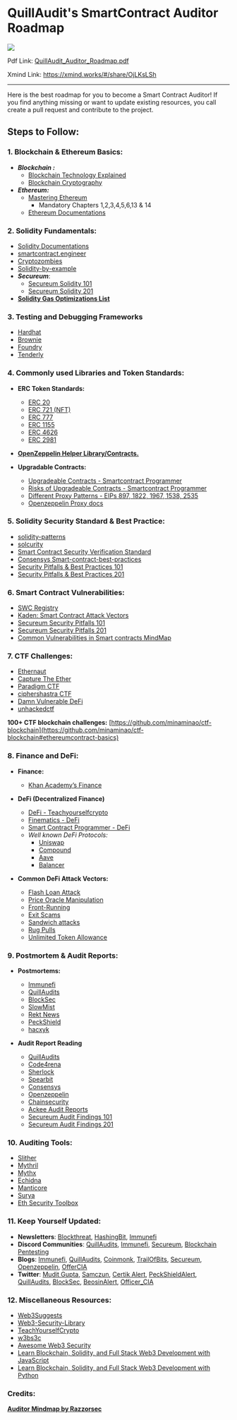 # QuillAudit's SmartContract Auditor Roadmap

![](https://github.com/Quillhash/QuillAudit_Auditor_Roadmap/blob/main/files/QuillAudits_Auditor's_Roadmap.png)

Pdf Link: [QuillAudit_Auditor_Roadmap.pdf](https://github.com/Quillhash/QuillAudit_Auditor_Roadmap/blob/main/files/QuillAudits_Auditor's_Roadmap.pdf)

Xmind Link: https://xmind.works/#/share/OjLKsLSh

---
Here is the best roadmap for you to become a Smart Contract Auditor!
If you find anything missing or want to update existing resources, you call create a pull request and contribute to the project.

## Steps to Follow:

### 1. Blockchain & Ethereum Basics:

- ***Blockchain :***
    - [Blockchain Technology Explained](https://www.youtube.com/watch?v=qOVAbKKSH10)
    - [Blockchain Cryptography](https://101blockchains.com/blockchain-cryptography/)
- ***Ethereum:***
    - [Mastering Ethereum](https://github.com/ethereumbook/ethereumbook)
        - Mandatory Chapters 1,2,3,4,5,6,13 & 14
    - [Ethereum Documentations](https://ethereum.org/en/developers/)
    

### 2. Solidity Fundamentals:

- [Solidity Documentations](https://docs.soliditylang.org/en/latest/)
- [smartcontract.engineer](https://www.smartcontract.engineer/)
- [Cryptozombies](https://cryptozombies.io/en/course/)
- [Solidity-by-example](https://solidity-by-example.org/)
- ***Secureum***:
    - [Secureum Solidity 101](https://secureum.substack.com/p/solidity-101?s=r)
    - [Secureum Solidity 201](https://secureum.substack.com/p/solidity-201?s=r)
- **[Solidity Gas Optimizations List](https://github.com/iskdrews/awesome-solidity-gas-optimization)**

### 3. Testing and Debugging Frameworks

- [Hardhat](https://hardhat.org/guides/waffle-testing.html)
- [Brownie](https://eth-brownie.readthedocs.io/en/stable/)
- [Foundry](https://github.com/foundry-rs/foundry)
- [Tenderly](https://tenderly.co/)

### 4. Commonly used Libraries and Token Standards:

- **ERC Token Standards:**
    - [ERC 20](https://ethereum.org/en/developers/docs/standards/tokens/erc-20/)
    - [ERC 721 (NFT)](https://ethereum.org/en/developers/docs/standards/tokens/erc-721/)
    - [ERC 777](https://ethereum.org/en/developers/docs/standards/tokens/erc-777/)
    - [ERC 1155](https://ethereum.org/en/developers/docs/standards/tokens/erc-1155/)
    - [ERC 4626](https://ethereum.org/en/developers/docs/standards/tokens/erc-4626/)
    - [ERC 2981](https://eips.ethereum.org/EIPS/eip-2981)
    
- **[OpenZeppelin Helper Library/Contracts.](https://github.com/OpenZeppelin/openzeppelin-contracts)**

- **Upgradable Contracts:**
    - [Upgradeable Contracts - Smartcontract Programmer](https://www.youtube.com/watch?v=JgSj7IiE4jA)
    - [Risks of Upgradeable Contracts - Smartcontract Programmer](https://www.youtube.com/watch?v=XmxfB5JOt1Q)
    - [Different Proxy Patterns - EIPs 897, 1822, 1967, 1538, 2535](https://ethereum-blockchain-developer.com/110-upgrade-smart-contracts/00-project/)
    - [Openzeppelin Proxy docs](https://docs.openzeppelin.com/contracts/4.x/api/proxy)
    

### 5. Solidity Security Standard & Best Practice:

- [solidity-patterns](https://github.com/fravoll/solidity-patterns)
- [solcurity](https://github.com/transmissions11/solcurity)
- [Smart Contract Security Verification Standard](https://github.com/securing/SCSVS)
- [Consensys Smart-contract-best-practices](https://consensys.github.io/smart-contract-best-practices/)
- [Security Pitfalls & Best Practices 101](https://secureum.substack.com/p/security-pitfalls-and-best-practices-101)
- [Security Pitfalls & Best Practices 201](https://secureum.substack.com/p/security-pitfalls-and-best-practices-201)

### 6. Smart Contract Vulnerabilities:

- [SWC Registry](https://swcregistry.io/)
- [Kaden: Smart Contract Attack Vectors](https://github.com/KadenZipfel/smart-contract-attack-vectors)
- [Secureum Security Pitfalls 101](https://secureum.substack.com/p/security-pitfalls-and-best-practices-101?s=r)
- [Secureum Security Pitfalls 201](https://secureum.substack.com/p/security-pitfalls-and-best-practices-201?s=r)
- [Common Vulnerabilities in Smart contracts MindMap](https://github.com/Anugrahsr/Awesome-web3-Security/blob/main/image/Vulnerabilities_in_Smart_contracts.png)

### 7. CTF Challenges:

- [Ethernaut](https://ethernaut.openzeppelin.com/)
- [Capture The Ether](https://capturetheether.com/)
- [Paradigm CTF](https://ctf.paradigm.xyz/)
- [ciphershastra CTF](https://ciphershastra.com/index.html)
- [Damn Vulnerable DeFi](https://www.damnvulnerabledefi.xyz/)
- [unhackedctf](https://github.com/unhackedctf)

**100+ CTF blockchain challenges:** [https://github.com/minaminao/ctf-blockchain](https://github.com/minaminao/ctf-blockchain#ethereumcontract-basics)

### 8. Finance and DeFi:

- **Finance:**
    - [Khan Academy’s Finance](https://www.khanacademy.org/economics-finance-domain/core-finance/derivative-securities)

- **DeFi (Decentralized Finance)**
    - [DeFi - Teachyourselfcrypto](https://teachyourselfcrypto.com/#ftoc-module-4-decentralized-finance-defi)
    - [Finematics - DeFi](https://www.youtube.com/watch?v=pWGLtjG-F5c&list=PLjrTIwaNiTwn39tg3sR_bPBWGHoznv47D)
    - [Smart Contract Programmer - DeFi](https://www.youtube.com/watch?v=qB2Ulx201wY&list=PLO5VPQH6OWdX-Rh7RonjZhOd9pb9zOnHW)
    - *Well known DeFi Protocols:*
        - [Uniswap](https://mvpworkshop.co/blog/uniswap-v3-explained-all-you-need-to-know/)
        - [Compound](https://mvpworkshop.co/blog/uniswap-v3-explained-all-you-need-to-know/)
        - [Aave](https://www.youtube.com/watch?v=WwE3lUq51gQ)
        - [Balancer](https://medium.com/token-terminal/eli5-what-is-balancer-labs-16c8cfe092d9)

- **Common DeFi Attack Vectors:**
    - [Flash Loan Attack](https://www.moonpay.com/blog/defi-flash-loans-explained)
    - [Price Oracle Manipulation](https://medium.com/beaver-smartcontract-security/defi-security-lecture-7-price-oracle-manipulation-d716cdeaaf77)
    - [Front-Running](https://www.securing.pl/en/front-running-attack-in-defi-applications-how-to-deal-with-it/)
    - [Exit Scams](https://www.acamstoday.org/cryptocurrency-exit-scams-what-they-are-and-how-to-avoid-them/)
    - [Sandwich attacks](https://trustwallet.com/blog/how-to-protect-yourself-from-sandwich-attacks)
    - [Rug Pulls](https://academy.binance.com/en/glossary/rug-pull)
    - [Unlimited Token Allowance](https://kalis.me/unlimited-erc20-allowances/)

### 9. Postmortem & Audit Reports:

- **Postmortems:**
    - [Immunefi](https://medium.com/@immunefi)
    - [QuillAudits](https://quillaudits.medium.com/)
    - [BlockSec](https://blocksecteam.medium.com/)
    - [SlowMist](https://slowmist.medium.com/)
    - [Rekt News](https://rekt.news/)
    - [PeckShield](https://twitter.com/peckshield)
    - [hacxyk](https://medium.com/@hacxyk)
    
- **Audit Report Reading**
    - [QuillAudits](https://github.com/Quillhash/QuillAudit_Reports)
    - [Code4rena](https://code4rena.com/reports)
    - [Sherlock](https://github.com/sherlock-audit)
    - [Spearbit](https://github.com/spearbit/portfolio/tree/master/pdfs)
    - [Consensys](https://consensys.net/diligence/audits/)
    - [Openzeppelin](https://blog.openzeppelin.com/security-audits/)
    - [Chainsecurity](https://chainsecurity.com/audits/)
    - [Ackee Audit Reports](https://ackeeblockchain.com/blog/)
    - [Secureum Audit Findings 101](https://secureum.substack.com/p/audit-findings-101)
    - [Secureum Audit Findings 201](https://secureum.substack.com/p/audit-findings-201)
    
### 10. Auditing Tools:

- [Slither](https://github.com/crytic/slither)
- [Mythril](https://github.com/ConsenSys/mythril)
- [Mythx](https://mythx.io/)
- [Echidna](https://github.com/crytic/echidna)
- [Manticore](https://github.com/trailofbits/manticore)
- [Surya](https://github.com/ConsenSys/surya)
- [Eth Security Toolbox](https://github.com/trailofbits/eth-security-toolbox)

### 11. Keep Yourself Updated:

- **Newsletters**: [Blockthreat](https://newsletter.blockthreat.io/), [HashingBit](https://medium.com/quillhash/newsletters/hashing-bits-from-quillaudits), [Immunefi](https://immunefi.com/)
- **Discord Communities**: [QuillAudits](https://discord.com/invite/WYb8Gfz8yy), [Immunefi](https://discord.gg/BNaTu2MB), [Secureum](https://discord.com/invite/ZzqCFRg828), [Blockchain Pentesting](https://discord.gg/6hDDsHHX)
- **Blogs**: [Immunefi](https://medium.com/@immunefi), [QuillAudits](https://quillaudits.medium.com/),  [Coinmonk](https://medium.com/coinmonks), [TrailOfBits](https://blog.trailofbits.com/), [Secureum](https://secureum.substack.com/), [Openzeppelin](https://blog.openzeppelin.com/security-audits/), [OfferCIA](https://officercia.mirror.xyz/)
- **Twitter**: [Mudit Gupta,](https://twitter.com/Mudit__Gupta/)  [Samczun](https://twitter.com/samczsun), [Certik Alert](https://twitter.com/CertiKAlert), [PeckShieldAlert](https://twitter.com/PeckShieldAlert), [QuillAudits](https://twitter.com/QuillAudits), [BlockSec](https://twitter.com/BlockSecTeam), [BeosinAlert](https://twitter.com/BeosinAlert), [Officer_CIA](https://twitter.com/officer_cia)

### 12. Miscellaneous Resources:

- [Web3Suggests](https://web3suggest.xyz/)
- [Web3-Security-Library](https://github.com/immunefi-team/Web3-Security-Library)
- [TeachYourselfCrypto](https://teachyourselfcrypto.com)
- [w3bs3c](https://www.w3bs3c.com/)
- [Awesome Web3 Security](https://github.com/Anugrahsr/Awesome-web3-Security)
- [Learn Blockchain, Solidity, and Full Stack Web3 Development with JavaScript](https://www.youtube.com/watch?v=gyMwXuJrbJQ)
- [Learn Blockchain, Solidity, and Full Stack Web3 Development with Python](https://www.youtube.com/watch?v=M576WGiDBdQ)


### Credits:

[**Auditor Mindmap by Razzorsec**](https://github.com/razzorsec/AuditorsRoadmap)
